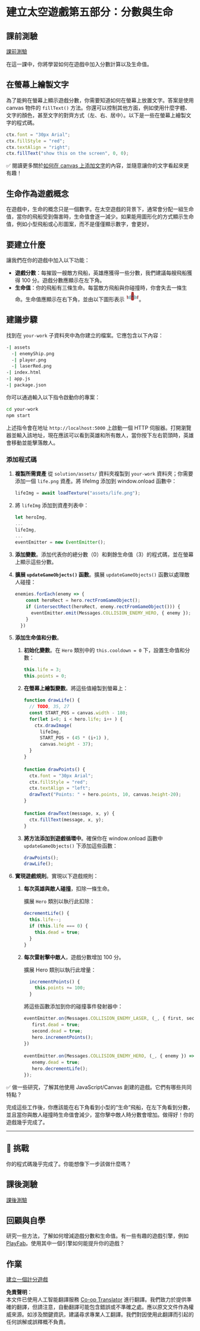 <!--
CO_OP_TRANSLATOR_METADATA:
{
  "original_hash": "4e8250db84b027c9ff816b4e4c093457",
  "translation_date": "2025-08-23T22:52:26+00:00",
  "source_file": "6-space-game/5-keeping-score/README.md",
  "language_code": "hk"
}
-->
# 建立太空遊戲第五部分：分數與生命

## 課前測驗

[課前測驗](https://ashy-river-0debb7803.1.azurestaticapps.net/quiz/37)

在這一課中，你將學習如何在遊戲中加入分數計算以及生命值。

## 在螢幕上繪製文字

為了能夠在螢幕上顯示遊戲分數，你需要知道如何在螢幕上放置文字。答案是使用 canvas 物件的 `fillText()` 方法。你還可以控制其他方面，例如使用什麼字體、文字的顏色，甚至文字的對齊方式（左、右、居中）。以下是一些在螢幕上繪製文字的程式碼。

```javascript
ctx.font = "30px Arial";
ctx.fillStyle = "red";
ctx.textAlign = "right";
ctx.fillText("show this on the screen", 0, 0);
```

✅ 閱讀更多關於[如何在 canvas 上添加文字](https://developer.mozilla.org/docs/Web/API/Canvas_API/Tutorial/Drawing_text)的內容，並隨意讓你的文字看起來更有趣！

## 生命作為遊戲概念

在遊戲中，生命的概念只是一個數字。在太空遊戲的背景下，通常會分配一組生命值，當你的飛船受到傷害時，生命值會逐一減少。如果能用圖形化的方式顯示生命值，例如小型飛船或心形圖案，而不是僅僅顯示數字，會更好。

## 要建立什麼

讓我們在你的遊戲中加入以下功能：

- **遊戲分數**：每摧毀一艘敵方飛船，英雄應獲得一些分數，我們建議每艘飛船獲得 100 分。遊戲分數應顯示在左下角。
- **生命值**：你的飛船有三條生命。每當敵方飛船與你碰撞時，你會失去一條生命。生命值應顯示在右下角，並由以下圖形表示 ![生命圖像](../../../../6-space-game/5-keeping-score/solution/assets/life.png)。

## 建議步驟

找到在 `your-work` 子資料夾中為你建立的檔案。它應包含以下內容：

```bash
-| assets
  -| enemyShip.png
  -| player.png
  -| laserRed.png
-| index.html
-| app.js
-| package.json
```

你可以通過輸入以下指令啟動你的專案：

```bash
cd your-work
npm start
```

上述指令會在地址 `http://localhost:5000` 上啟動一個 HTTP 伺服器。打開瀏覽器並輸入該地址，現在應該可以看到英雄和所有敵人，當你按下左右箭頭時，英雄會移動並能擊落敵人。

### 添加程式碼

1. **複製所需資產** 從 `solution/assets/` 資料夾複製到 `your-work` 資料夾；你需要添加一個 `life.png` 資產。將 lifeImg 添加到 window.onload 函數中：

    ```javascript
    lifeImg = await loadTexture("assets/life.png");
    ```

1. 將 `lifeImg` 添加到資產列表中：

    ```javascript
    let heroImg,
    ...
    lifeImg,
    ...
    eventEmitter = new EventEmitter();
    ```
  
2. **添加變數**。添加代表你的總分數（0）和剩餘生命值（3）的程式碼，並在螢幕上顯示這些分數。

3. **擴展 `updateGameObjects()` 函數**。擴展 `updateGameObjects()` 函數以處理敵人碰撞：

    ```javascript
    enemies.forEach(enemy => {
        const heroRect = hero.rectFromGameObject();
        if (intersectRect(heroRect, enemy.rectFromGameObject())) {
          eventEmitter.emit(Messages.COLLISION_ENEMY_HERO, { enemy });
        }
      })
    ```

4. **添加生命值和分數**。 
   1. **初始化變數**。在 `Hero` 類別中的 `this.cooldown = 0` 下，設置生命值和分數：

        ```javascript
        this.life = 3;
        this.points = 0;
        ```

   1. **在螢幕上繪製變數**。將這些值繪製到螢幕上：

        ```javascript
        function drawLife() {
          // TODO, 35, 27
          const START_POS = canvas.width - 180;
          for(let i=0; i < hero.life; i++ ) {
            ctx.drawImage(
              lifeImg, 
              START_POS + (45 * (i+1) ), 
              canvas.height - 37);
          }
        }
        
        function drawPoints() {
          ctx.font = "30px Arial";
          ctx.fillStyle = "red";
          ctx.textAlign = "left";
          drawText("Points: " + hero.points, 10, canvas.height-20);
        }
        
        function drawText(message, x, y) {
          ctx.fillText(message, x, y);
        }

        ```

   1. **將方法添加到遊戲循環中**。確保你在 window.onload 函數中 `updateGameObjects()` 下添加這些函數：

        ```javascript
        drawPoints();
        drawLife();
        ```

1. **實現遊戲規則**。實現以下遊戲規則：

   1. **每次英雄與敵人碰撞**，扣除一條生命。
   
      擴展 `Hero` 類別以執行此扣除：

        ```javascript
        decrementLife() {
          this.life--;
          if (this.life === 0) {
            this.dead = true;
          }
        }
        ```

   2. **每次雷射擊中敵人**，遊戲分數增加 100 分。

      擴展 Hero 類別以執行此增量：
    
        ```javascript
          incrementPoints() {
            this.points += 100;
          }
        ```

        將這些函數添加到你的碰撞事件發射器中：

        ```javascript
        eventEmitter.on(Messages.COLLISION_ENEMY_LASER, (_, { first, second }) => {
           first.dead = true;
           second.dead = true;
           hero.incrementPoints();
        })

        eventEmitter.on(Messages.COLLISION_ENEMY_HERO, (_, { enemy }) => {
           enemy.dead = true;
           hero.decrementLife();
        });
        ```

✅ 做一些研究，了解其他使用 JavaScript/Canvas 創建的遊戲。它們有哪些共同特點？

完成這些工作後，你應該能在右下角看到小型的“生命”飛船，在左下角看到分數，並且當你與敵人碰撞時生命值會減少，當你擊中敵人時分數會增加。做得好！你的遊戲幾乎完成了。

---

## 🚀 挑戰

你的程式碼幾乎完成了。你能想像下一步該做什麼嗎？

## 課後測驗

[課後測驗](https://ashy-river-0debb7803.1.azurestaticapps.net/quiz/38)

## 回顧與自學

研究一些方法，了解如何增減遊戲分數和生命值。有一些有趣的遊戲引擎，例如 [PlayFab](https://playfab.com)。使用其中一個引擎如何能提升你的遊戲？

## 作業

[建立一個計分遊戲](assignment.md)

**免責聲明**：  
本文件已使用人工智能翻譯服務 [Co-op Translator](https://github.com/Azure/co-op-translator) 進行翻譯。我們致力於提供準確的翻譯，但請注意，自動翻譯可能包含錯誤或不準確之處。應以原文文件作為權威來源。如涉及關鍵資訊，建議尋求專業人工翻譯。我們對因使用此翻譯而引起的任何誤解或誤釋概不負責。